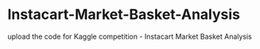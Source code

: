 # Instacart-Market-Basket-Analysis
upload the code for Kaggle competition - Instacart Market Basket Analysis
